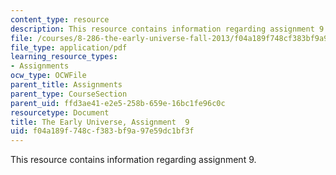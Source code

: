 ```yaml
---
content_type: resource
description: This resource contains information regarding assignment 9.
file: /courses/8-286-the-early-universe-fall-2013/f04a189f748cf383bf9a97e59dc1bf3f_MIT8_286F13_ps9.pdf
file_type: application/pdf
learning_resource_types:
- Assignments
ocw_type: OCWFile
parent_title: Assignments
parent_type: CourseSection
parent_uid: ffd3ae41-e2e5-258b-659e-16bc1fe96c0c
resourcetype: Document
title: The Early Universe, Assignment  9
uid: f04a189f-748c-f383-bf9a-97e59dc1bf3f
---
```

This resource contains information regarding assignment 9.

